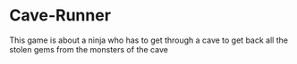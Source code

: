 # Cave-Runner
This game is about a ninja who has to get through a cave to get back all the stolen gems from the monsters of the cave
